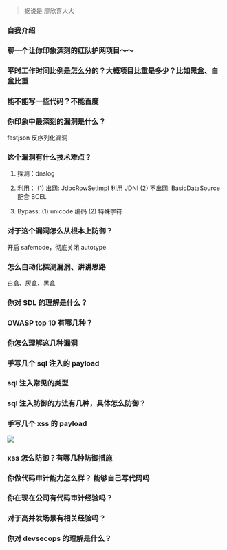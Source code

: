 > 据说是 廖欣喜大大

### 自我介绍

### 聊一个让你印象深刻的红队护网项目～～

### 平时工作时间比例是怎么分的？大概项目比重是多少？比如黑盒、白盒比重

### 能不能写一些代码？不能百度

### 你印象中最深刻的漏洞是什么？

fastjson 反序列化漏洞

### 这个漏洞有什么技术难点？

1. 探测：dnslog
2. 利用：
   (1) 出网: JdbcRowSetImpl 利用 JDNI
   (2) 不出网: BasicDataSource 配合 BCEL

3. Bypass:
   (1) unicode 编码
   (2) 特殊字符

### 对于这个漏洞怎么从根本上防御？

开启 safemode，彻底关闭 autotype

### 怎么自动化探测漏洞、讲讲思路

白盒、灰盒、黑盒

### 你对 SDL 的理解是什么？

### OWASP top 10 有哪几种？

### 你怎么理解这几种漏洞

### 手写几个 sql 注入的 payload

### sql 注入常见的类型

### sql 注入防御的方法有几种，具体怎么防御？

### 手写几个 xss 的 payload

<img src=1 onerror="alert('xss')">
<script>alert("xss")</script>

### xss 怎么防御？有哪几种防御措施

### 你做代码审计能力怎么样？ 能够自己写代码吗

### 你在现在公司有代码审计经验吗？

### 对于高并发场景有相关经验吗？

### 你对 devsecops 的理解是什么？
